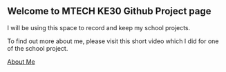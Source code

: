 ## Welcome to MTECH KE30 Github Project page

I will be using this space to record and keep my school projects.

To find out more about me, please visit this short video which I did for one of the school project.

[About Me](https://www.youtube.com/watch?v=jAfeh8q0fRY)
